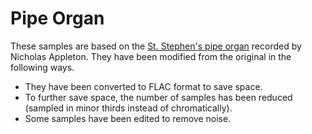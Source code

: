 # Pipe Organ

These samples are based on the [St. Stephen's pipe organ](https://mps-orgelseite.de/home/forum/index.php?thread/1019-st-stephens-st-augustines/&postID=9224)
recorded by Nicholas Appleton.  They have been modified from the original in the following ways.

- They have been converted to FLAC format to save space.
- To further save space, the number of samples has been reduced (sampled in minor thirds instead of chromatically).
- Some samples have been edited to remove noise.
